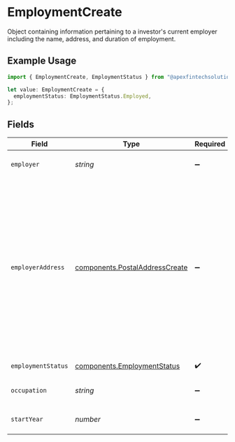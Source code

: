 # EmploymentCreate

Object containing information pertaining to a investor's current employer including the name, address, and duration of employment.

## Example Usage

```typescript
import { EmploymentCreate, EmploymentStatus } from "@apexfintechsolutions/ascend-sdk/models/components";

let value: EmploymentCreate = {
  employmentStatus: EmploymentStatus.Employed,
};
```

## Fields

| Field                                                                                                                                                                                                                                                                                                                                                                                                                                                                                                                                                                                                                                                                                                                                                            | Type                                                                                                                                                                                                                                                                                                                                                                                                                                                                                                                                                                                                                                                                                                                                                             | Required                                                                                                                                                                                                                                                                                                                                                                                                                                                                                                                                                                                                                                                                                                                                                         | Description                                                                                                                                                                                                                                                                                                                                                                                                                                                                                                                                                                                                                                                                                                                                                      | Example                                                                                                                                                                                                                                                                                                                                                                                                                                                                                                                                                                                                                                                                                                                                                          |
| ---------------------------------------------------------------------------------------------------------------------------------------------------------------------------------------------------------------------------------------------------------------------------------------------------------------------------------------------------------------------------------------------------------------------------------------------------------------------------------------------------------------------------------------------------------------------------------------------------------------------------------------------------------------------------------------------------------------------------------------------------------------- | ---------------------------------------------------------------------------------------------------------------------------------------------------------------------------------------------------------------------------------------------------------------------------------------------------------------------------------------------------------------------------------------------------------------------------------------------------------------------------------------------------------------------------------------------------------------------------------------------------------------------------------------------------------------------------------------------------------------------------------------------------------------- | ---------------------------------------------------------------------------------------------------------------------------------------------------------------------------------------------------------------------------------------------------------------------------------------------------------------------------------------------------------------------------------------------------------------------------------------------------------------------------------------------------------------------------------------------------------------------------------------------------------------------------------------------------------------------------------------------------------------------------------------------------------------- | ---------------------------------------------------------------------------------------------------------------------------------------------------------------------------------------------------------------------------------------------------------------------------------------------------------------------------------------------------------------------------------------------------------------------------------------------------------------------------------------------------------------------------------------------------------------------------------------------------------------------------------------------------------------------------------------------------------------------------------------------------------------- | ---------------------------------------------------------------------------------------------------------------------------------------------------------------------------------------------------------------------------------------------------------------------------------------------------------------------------------------------------------------------------------------------------------------------------------------------------------------------------------------------------------------------------------------------------------------------------------------------------------------------------------------------------------------------------------------------------------------------------------------------------------------- |
| `employer`                                                                                                                                                                                                                                                                                                                                                                                                                                                                                                                                                                                                                                                                                                                                                       | *string*                                                                                                                                                                                                                                                                                                                                                                                                                                                                                                                                                                                                                                                                                                                                                         | :heavy_minus_sign:                                                                                                                                                                                                                                                                                                                                                                                                                                                                                                                                                                                                                                                                                                                                               | The business name of an investor's employer.                                                                                                                                                                                                                                                                                                                                                                                                                                                                                                                                                                                                                                                                                                                     | Apex Fintech Solutions                                                                                                                                                                                                                                                                                                                                                                                                                                                                                                                                                                                                                                                                                                                                           |
| `employerAddress`                                                                                                                                                                                                                                                                                                                                                                                                                                                                                                                                                                                                                                                                                                                                                | [components.PostalAddressCreate](../../models/components/postaladdresscreate.md)                                                                                                                                                                                                                                                                                                                                                                                                                                                                                                                                                                                                                                                                                 | :heavy_minus_sign:                                                                                                                                                                                                                                                                                                                                                                                                                                                                                                                                                                                                                                                                                                                                               | Represents a postal address, e.g. for postal delivery or payments addresses. Given a postal address, a postal service can deliver items to a premise, P.O. Box or similar. It is not intended to model geographical locations (roads, towns, mountains).<br/><br/> In typical usage an address would be created via user input or from importing existing data, depending on the type of process.<br/><br/> Advice on address input / editing: - Use an i18n-ready address widget such as  https://github.com/google/libaddressinput) - Users should not be presented with UI elements for input or editing of  fields outside countries where that field is used.<br/><br/> For more guidance on how to use this schema, please see: https://support.google.com/business/answer/6397478 |                                                                                                                                                                                                                                                                                                                                                                                                                                                                                                                                                                                                                                                                                                                                                                  |
| `employmentStatus`                                                                                                                                                                                                                                                                                                                                                                                                                                                                                                                                                                                                                                                                                                                                               | [components.EmploymentStatus](../../models/components/employmentstatus.md)                                                                                                                                                                                                                                                                                                                                                                                                                                                                                                                                                                                                                                                                                       | :heavy_check_mark:                                                                                                                                                                                                                                                                                                                                                                                                                                                                                                                                                                                                                                                                                                                                               | Classifies in what capacity (or if) the underlying natural person holds a job                                                                                                                                                                                                                                                                                                                                                                                                                                                                                                                                                                                                                                                                                    | EMPLOYED                                                                                                                                                                                                                                                                                                                                                                                                                                                                                                                                                                                                                                                                                                                                                         |
| `occupation`                                                                                                                                                                                                                                                                                                                                                                                                                                                                                                                                                                                                                                                                                                                                                     | *string*                                                                                                                                                                                                                                                                                                                                                                                                                                                                                                                                                                                                                                                                                                                                                         | :heavy_minus_sign:                                                                                                                                                                                                                                                                                                                                                                                                                                                                                                                                                                                                                                                                                                                                               | The nature of work performed at an investor's place of employment. Required if the employment_status is `EMPLOYED` or `SELF_EMPLOYED`.                                                                                                                                                                                                                                                                                                                                                                                                                                                                                                                                                                                                                           | Software Engineer                                                                                                                                                                                                                                                                                                                                                                                                                                                                                                                                                                                                                                                                                                                                                |
| `startYear`                                                                                                                                                                                                                                                                                                                                                                                                                                                                                                                                                                                                                                                                                                                                                      | *number*                                                                                                                                                                                                                                                                                                                                                                                                                                                                                                                                                                                                                                                                                                                                                         | :heavy_minus_sign:                                                                                                                                                                                                                                                                                                                                                                                                                                                                                                                                                                                                                                                                                                                                               | The start year of employment related to a person's stated employer Must be from birth year to current year, or 0 to clear start year value                                                                                                                                                                                                                                                                                                                                                                                                                                                                                                                                                                                                                       | 2019                                                                                                                                                                                                                                                                                                                                                                                                                                                                                                                                                                                                                                                                                                                                                             |